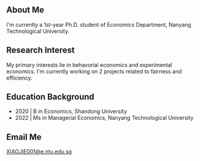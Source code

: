 ## About Me
I'm currently a 1st-year Ph.D. student of Economics Department, Nanyang Technological University. 

## Research Interest
My primary interests lie in behavorial economics and experimental economics. I'm currently working on 2 projects related to fairness and efficiency. 

## Education Background
- 2020 | B in Economics, Shandong University 
- 2022 | Ms in Managerial Economics, Nanyang Technological University 

## Email Me
XIAOJIE001@e.ntu.edu.sg



